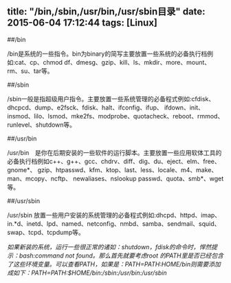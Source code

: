 title: "/bin,/sbin,/usr/bin,/usr/sbin目录"
date: 2015-06-04 17:12:44
tags: [Linux]
---
##/bin

 /bin是系统的一些指令。bin为binary的简写主要放置一些系统的必备执行档例如:cat、cp、chmod df、dmesg、gzip、kill、ls、mkdir、more、mount、rm、su、tar等。

##/sbin
<!-- more -->
/sbin一般是指超级用户指令。主要放置一些系统管理的必备程式例如:cfdisk、dhcpcd、dump、e2fsck、fdisk、halt、ifconfig、ifup、 ifdown、init、insmod、lilo、lsmod、mke2fs、modprobe、quotacheck、reboot、rmmod、 runlevel、shutdown等。

##/usr/bin

/usr/bin　是你在后期安装的一些软件的运行脚本。主要放置一些应用软体工具的必备执行档例如c++、g++、gcc、chdrv、diff、dig、du、eject、elm、free、gnome*、 gzip、htpasswd、kfm、ktop、last、less、locale、m4、make、man、mcopy、ncftp、 newaliases、nslookup passwd、quota、smb*、wget等。

##/usr/sbin

/usr/sbin  放置一些用户安装的系统管理的必备程式例如:dhcpd、httpd、imap、in.*d、inetd、lpd、named、netconfig、nmbd、samba、sendmail、squid、swap、tcpd、tcpdump等。

*如果新装的系统，运行一些很正常的诸如：shutdown，fdisk的命令时，悍然提示：bash:command not found。那么首先就要考虑root 的$PATH里是否已经包含了这些环境变量。可以查看PATH，如果是：PATH=$PATH:$HOME/bin则需要添加成如下：PATH=$PATH:$HOME/bin:/sbin:/usr/bin:/usr/sbin*
